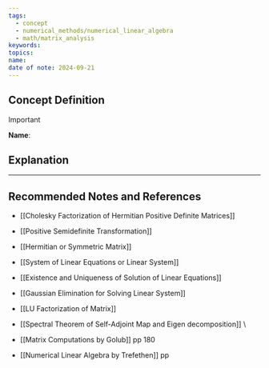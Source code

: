 ```yaml
---
tags:
  - concept
  - numerical_methods/numerical_linear_algebra
  - math/matrix_analysis
keywords: 
topics: 
name: 
date of note: 2024-09-21
---
```


## Concept Definition

>[!important]
>**Name**: 



## Explanation





-----------
##  Recommended Notes and References


- [[Cholesky Factorization of Hermitian Positive Definite Matrices]]
- [[Positive Semidefinite Transformation]]
- [[Hermitian or Symmetric Matrix]]


- [[System of Linear Equations or Linear System]]
- [[Existence and Uniqueness of Solution of Linear Equations]]
- [[Gaussian Elimination for Solving Linear System]]
- [[LU Factorization of Matrix]]


- [[Spectral Theorem of Self-Adjoint Map and Eigen decomposition]]
\

- [[Matrix Computations by Golub]] pp 180 
- [[Numerical Linear Algebra by Trefethen]] pp 